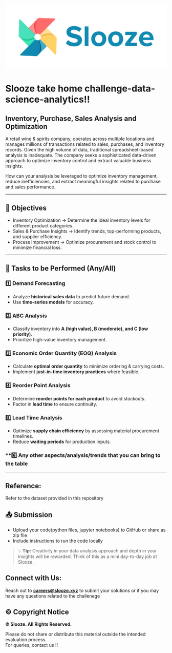 
![Logo](./public/FFFFFF-1.png)
# Slooze take home challenge-data-science-analytics!!

## Inventory, Purchase, Sales Analysis and Optimization
A retail wine & spirits company, operates across multiple locations and manages millions of transactions related to sales, purchases, and inventory records. Given the high volume of data, traditional spreadsheet-based analysis is inadequate. The company seeks a sophisticated data-driven approach to optimize inventory control and extract valuable business insights.

How can your analysis be leveraged to optimize inventory management, reduce inefficiencies, and extract meaningful insights related to purchase and sales performance.

---

## 🎯 Objectives
- Inventory Optimization → Determine the ideal inventory levels for different product categories.
- Sales & Purchase Insights → Identify trends, top-performing products, and supplier efficiency.
- Process Improvement → Optimize procurement and stock control to minimize financial loss.

---

## 🔎 Tasks to be Performed (Any/All)
### **1️⃣ Demand Forecasting**
- Analyze **historical sales data** to predict future demand.
- Use **time-series models** for accuracy.

### **2️⃣ ABC Analysis**
- Classify inventory into **A (high value), B (moderate), and C (low priority)**.
- Prioritize high-value inventory management.

### **3️⃣ Economic Order Quantity (EOQ) Analysis**
- Calculate **optimal order quantity** to minimize ordering & carrying costs.
- Implement **just-in-time inventory practices** where feasible.

### **4️⃣ Reorder Point Analysis**
- Determine **reorder points for each product** to avoid stockouts.
- Factor in **lead time** to ensure continuity.

### **5️⃣ Lead Time Analysis**
- Optimize **supply chain efficiency** by assessing material procurement timelines.
- Reduce **waiting periods** for production inputs.

### **6️⃣ Any other aspects/analysis/trends that you can bring to the table

---

## Reference:

Refer to the dataset provided in this repository

## 📤 Submission
- Upload your code(python files, jupyter notebooks) to GitHub or share as zip file
- Include instructions to run the code locally 

> 💡 **Tip:** Creativity in your data analysis approach and depth in your insights will be rewarded. Think of this as a mini day-to-day job at Slooze.

## Connect with Us:

Reach out to **[careers@slooze.xyz](mailto:careers@slooze.xyz)** to submit your solutions or if you may have any questions related to the challenege

## © Copyright Notice

**© Slooze. All Rights Reserved.**

Please do not share or distribute this material outside the intended evaluation process.  
For queries, contact us !!
